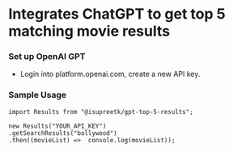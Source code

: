 # Integrates ChatGPT to get top 5 matching movie results

### Set up OpenAI GPT

- Login into platform.openai.com, create a new API key.

### Sample Usage

```
import Results from "@isupreetk/gpt-top-5-results";

new Results("YOUR_API_KEY")
.getSearchResults("bollywood")
.then((movieList) =>  console.log(movieList));
```

